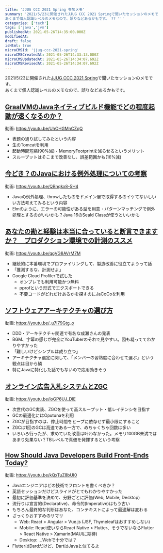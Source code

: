 ```yaml
---
title: 'JJUG CCC 2021 Spring 参加メモ'
summary: '2021/5/23に開催されたJJUG CCC 2021 Springで聞いたセッションのメモです。
あくまで個人認識レベルのメモなので、誤りなどあるかもです。 ?? '''
categories: ['tech']
tags: ['java','jvm']
publishedAt: 2021-05-26T14:35:00.000Z
modifiedAt: 
draft: false
isHtml: true
microCMSId: 'jjug-ccc-2021-spring'
microCMSCreatedAt: 2021-05-26T14:33:13.080Z
microCMSUpdatedAt: 2021-05-26T14:34:07.692Z
microCMSRevisedAt: 2021-05-26T14:34:07.692Z
---
```

<p>2021/5/23に開催された<a href="https://jjug.doorkeeper.jp/events/120427">JJUG CCC 2021 Spring</a>で聞いたセッションのメモです。<br>あくまで個人認識レベルのメモなので、誤りなどあるかもです。</p>
<h2 id="graalvmのjavaネイティブビルド機能でどの程度起動が速くなるのか？"><a href="https://fortee.jp/jjug-ccc-2021-spring/proposal/2b76dd15-f1e2-4d6b-9f34-7e0f9266c4ae">GraalVMのJavaネイティブビルド機能でどの程度起動が速くなるのか？</a></h2>
<p>動画: <a href="https://youtu.be/UhOHGMnCZqQ">https://youtu.be/UhOHGMnCZqQ</a></p>
<ul>
<li>表題の通り試してみたという内容</li>
<li>生のTomcatを利用</li>
<li>起動時間短縮(90%減)・MemoryFootprintを減らせるというメリット</li>
<li>スループットはそこまで改善なし、誤差範囲かも(16%減)</li>
</ul>
<h2 id="今どき？のjavaにおける例外処理についての考察"><a href="https://fortee.jp/jjug-ccc-2021-spring/proposal/3695e597-7fbd-4838-b0f9-642f0503d90b">今どき？のJavaにおける例外処理についての考察</a></h2>
<p>動画: <a href="https://youtu.be/QBnqkx8-5H4">https://youtu.be/QBnqkx8-5H4</a></p>
<ul>
<li>Javaの例外処理、throwしたものをドメイン層で取得するのイケてないしいい方法考えてみるという内容</li>
<li>Elmのように、エラーの可能性がある型を用意・パターンマッチングで例外処理とするのがいいかも？Java 16のSeald Classが使うといいかも</li>
</ul>
<h2 id="あなたの勘と経験は本当に合っていると断言できますか？-プロダクション環境での計測のススメ"><a href="https://fortee.jp/jjug-ccc-2021-spring/proposal/b9ec9d34-5faa-4ce3-9979-d79f2ce78518">あなたの勘と経験は本当に合っていると断言できますか？　プロダクション環境での計測のススメ</a></h2>
<p>動画: <a href="https://youtu.be/qgVG8AVrM7M">https://youtu.be/qgVG8AVrM7M</a></p>
<ul>
<li>継続的に本番環境でプロファイリングして、製造改善に役立てようって話</li>
<li>「推測するな、計測せよ」</li>
<li>Google Cloud Profilerで試した<ul>
<li>オンプレでも利用可能かつ無料</li>
<li>pprofという形式でエクスポートできる</li>
<li>不要コードがどれだけあるかを探すのにJaCoCoを利用</li>
</ul>
</li>
</ul>
<h2 id="ソフトウェアアーキテクチャの選び方"><a href="https://fortee.jp/jjug-ccc-2021-spring/proposal/fe3ad133-ce18-4408-9e05-a5e05cb79eb7">ソフトウェアアーキテクチャの選び方</a></h2>
<p>動画: <a href="https://youtu.be/_u7I79Gtg_o">https://youtu.be/_u7I79Gtg_o</a></p>
<ul>
<li>DDD・アーキテクチャ関連で有名な成瀬さんの発表</li>
<li>BGM、字幕の感じが完全にYouTuberのそれで見やすい。図も凝っててわかりやすかった</li>
<li>「難しいけどシンプルは成り立つ」</li>
<li>アーキテクチャ選定に関して、「メンバーの習熟度に合わせて選ぶ」という観点は目から鱗</li>
<li>特にJavaに特化した話でもないので応用効きそう</li>
</ul>
<h2 id="オンライン広告入札システムとzgc"><a href="https://fortee.jp/jjug-ccc-2021-spring/proposal/7512569c-6a6e-450f-b983-ff503a360a27">オンライン広告入札システムとZGC</a></h2>
<p>動画: <a href="https://youtu.be/loGP6UJ_DlE">https://youtu.be/loGP6UJ_DlE</a></p>
<ul>
<li>次世代のGC実装、ZGCを使って高スループット・低レイテンシを目指す</li>
<li>GCの最適化にはOputunaを利用</li>
<li>ZGCが目指すのは、停止時間をヒープに依存せず最小限にすること</li>
<li>ZGCは1回のGCは高速である一方で、めちゃくちゃ回数は多い</li>
<li>いろいろ行ったが、求めていた改善は叶わなかった。メモリ100GB未満ではあまり効果ない？TBレベルで真価を発揮するという考察</li>
</ul>
<h2 id="how-should-java-developers-build-front-ends-today"><a href="https://fortee.jp/jjug-ccc-2021-spring/proposal/711817f8-05c1-4ee6-84c8-d43538311dbb">How Should Java Developers Build Front-Ends Today?</a></h2>
<p>動画: <a href="https://youtu.be/kQxTuZ8bUI0">https://youtu.be/kQxTuZ8bUI0</a></p>
<ul>
<li>Javaエンジニアはどの技術でフロントを書くべきか？</li>
<li>英語セッションだけどスライドがとてもわかりやすかった</li>
<li>最初に評価基準を決めて、分野ごとに評価(Web, Mobile, Desktop)</li>
<li>流行りは宣言的(Declarative)、命令的(Imperative)はもう古い</li>
<li>もちろん最終的な判断はあなた、コンテキストによって最適解は変わる</li>
<li>ざっくりおすすめのサマリ<ul>
<li>Web: React &gt; Angular &gt; Vue.js (JSF, Thymeleafはおすすめしない)</li>
<li>Mobile: React使いならReact Native &gt; Flutter、そうでないならFlutter &gt; React Native &gt; Xamarin(MAUIに期待)</li>
<li>Desktop: ...Webで十分では？</li>
</ul>
</li>
<li>FlutterはDardだけど、DartはJavaと似てるよ</li>
</ul>
    